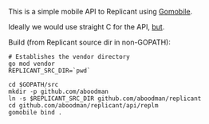 This is a simple mobile API to Replicant using [Gomobile](https://godoc.org/golang.org/x/mobile/cmd/gomobile).

Ideally we would use straight C for the API, [but](../replc/MOBILE_COMPLE_ARGH.md).

Build (from Replicant source dir in non-GOPATH):

```
# Establishes the vendor directory
go mod vendor
REPLICANT_SRC_DIR=`pwd`

cd $GOPATH/src
mkdir -p github.com/aboodman
ln -s $REPLICANT_SRC_DIR github.com/aboodman/replicant
cd github.com/aboodman/replicant/api/replm
gomobile bind . 
```

